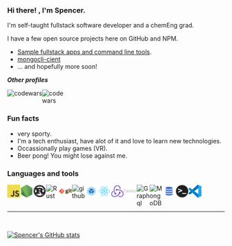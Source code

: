 ### Hi there! , I'm Spencer.

I'm self-taught fullstack software developer  and a chemEng grad.

I have a few  open source projects here on GitHub and NPM.
* [Sample fullstack apps and command line tools](https://github.com/spencerjibz?tab=repositories&q=&type=public&language=&sort=).
* [mongocli-cient](https://www.npmjs.com/package/mongocli-client)
* ... and hopefully more soon!


 ***Other profiles***

[<img alt='codewars' align='left'   src="https://www.codewars.com/users/spencerjibz/badges/large"/>](https://www.codewars.com/users/spencerjibz) 

[<img alt='codewars' align ="left" width="50px" src="https://img.icons8.com/color/344/khan-academy.png"/>](https://www.khanacademy.org/profile/spencerjibz) 



<br/>
<br/>




### Fun facts

- very sporty.
- I'm a  tech enthusiast, have alot of it and  love to learn new technologies.
- Occassionally  play  games (VR).
- Beer pong! You might lose against me. <br/>



### Languages and tools

<img align="left" alt="JavaScript" width="30px" src="https://raw.githubusercontent.com/github/explore/80688e429a7d4ef2fca1e82350fe8e3517d3494d/topics/javascript/javascript.png" />
<img align="left" alt="Node.js" width="30px" src="https://raw.githubusercontent.com/github/explore/80688e429a7d4ef2fca1e82350fe8e3517d3494d/topics/nodejs/nodejs.png" />
<img align="left" alt="Rust" width="30px" src="https://raw.githubusercontent.com/github/explore/80688e429a7d4ef2fca1e82350fe8e3517d3494d/topics/rust/rust.png" />

<img align="left" alt="Rust" width="30px" src="https://miro.medium.com/max/900/1*LBHHLYrwLCSD0CYu-rfWMA.png" />

<img align="left" alt="Git" width="30px" src="https://raw.githubusercontent.com/github/explore/80688e429a7d4ef2fca1e82350fe8e3517d3494d/topics/git/git.png" />

<img alt='github' align='left' width="30px"  src="https://github.githubassets.com/images/modules/logos_page/GitHub-Mark.png"/>
<img alt ='webpack' align ='left' width ="30px" src="https://raw.githubusercontent.com/github/explore/80688e429a7d4ef2fca1e82350fe8e3517d3494d/topics/webpack/webpack.png"/>

<img align="left" alt="React" width="30px" src="https://raw.githubusercontent.com/github/explore/80688e429a7d4ef2fca1e82350fe8e3517d3494d/topics/react/react.png" />
<img align="left" alt="Redux" width="30px" src="https://raw.githubusercontent.com/github/explore/80688e429a7d4ef2fca1e82350fe8e3517d3494d/topics/redux/redux.png" />
<img align="left" alt="Express" width="30px" src="https://raw.githubusercontent.com/github/explore/80688e429a7d4ef2fca1e82350fe8e3517d3494d/topics/express/express.png" 
<img align="left" alt="NPM" width="30px" src="https://raw.githubusercontent.com/github/explore/80688e429a7d4ef2fca1e82350fe8e3517d3494d/topics/npm/npm.png" />
<img align ="left" alt="Graphql" width="30px" src="https://img.icons8.com/color/344/graphql.png"/>
<img align="left" alt="MongoDB" width="30px" src="https://img.icons8.com/color/344/mongodb.png" />


<img align="left" alt="SQL" width="30px" src="https://raw.githubusercontent.com/github/explore/80688e429a7d4ef2fca1e82350fe8e3517d3494d/topics/sql/sql.png" />


<img align="left" alt="Terminal" width="30px" src="https://raw.githubusercontent.com/github/explore/80688e429a7d4ef2fca1e82350fe8e3517d3494d/topics/terminal/terminal.png" />



<img align="left" alt="Visual Studio Code" width="30px" src="https://raw.githubusercontent.com/github/explore/80688e429a7d4ef2fca1e82350fe8e3517d3494d/topics/visual-studio-code/visual-studio-code.png" /> <br/>


<br>

---
<br>

[![Spencer's GitHub stats](https://github-readme-stats.vercel.app/api?username=spencerjibz&count_private=true)](https://github-readme-stats.vercel.app/api?username=spencerjibz&count_private=true)
